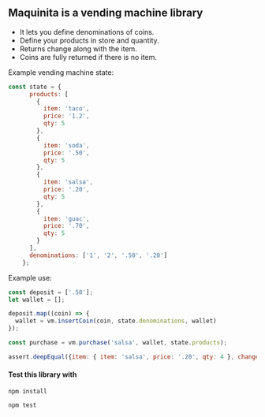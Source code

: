 ## Maquinita is a vending machine library

- It lets you define denominations of coins.
- Define your products in store and quantity.
- Returns change along with the item.
- Coins are fully returned if there is no item.

Example vending machine state:
``` javascript
const state = {
      products: [
        {
          item: 'taco',
          price: '1.2',
          qty: 5
        },
        {
          item: 'soda',
          price: '.50',
          qty: 5
        },
        {
          item: 'salsa',
          price: '.20',
          qty: 5
        },
        {
          item: 'guac',
          price: '.70',
          qty: 5
        }
      ],
      denominations: ['1', '2', '.50', '.20']
    };
```


Example use:
```javascript
const deposit = ['.50'];
let wallet = [];

deposit.map((coin) => {
  wallet = vm.insertCoin(coin, state.denominations, wallet)
});

const purchase = vm.purchase('salsa', wallet, state.products);

assert.deepEqual({item: { item: 'salsa', price: '.20', qty: 4 }, change: .30}, purchase);
```


#### Test this library with 

`npm install`

`npm test`
